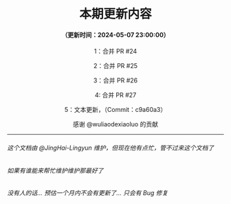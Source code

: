 <div align="center">

# 本期更新内容

#### （更新时间：2024-05-07 23:00:00）

1：合并 PR #24

2：合并 PR #25

3：合并 PR #26

4: 合并 PR #27

5：文本更新，（Commit：c9a60a3）

感谢 @wuliaodexiaoluo 的贡献

</div>

---

###### 这个文档由 @JingHai-Lingyun 维护，但现在他有点忙，管不过来这个文档了
###### 如果有谁能来帮忙维护维护那最好了
###### 没有人的话... 预估一个月内不会有更新了... 只会有 Bug 修复
